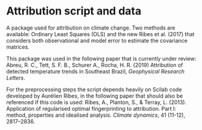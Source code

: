 # Attribution script and data

A package used for attribution on climate change. 
Two methods are available: Ordinary Least Squares
(OLS) and the new Ribes et al. (2017) that considers
both observational and model error to estimate the covariance
matrices.

This package was used in the following paper that is currently under 
review: Abreu, R. C., Tett, S. F. B., Schurer A., Rocha, H. R. 
(2019) Attribution of detected temperature trends in Southeast Brazil,
*Geophysical Research Letters*.

For the preprocessing steps the script depends heavily on Scilab code 
developed by Aurélien Ribes, in the following paper that should also
be referenced if this code is used: Ribes, A., Planton, S., & Terray, L. 
(2013). Application of regularised optimal fingerprinting to attribution. 
Part I: method, properties and idealised analysis. *Climate dynamics*, 
41 (11-12), 2817–2836.
